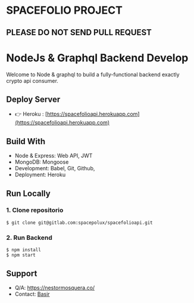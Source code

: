 # SPACEFOLIO PROJECT

## PLEASE DO NOT SEND PULL REQUEST

# NodeJs & Graphql Backend Develop

Welcome to Node & graphql to build a fully-functional backend exactly crypto api consumer.

## Deploy Server

- 👉 Heroku : [https://spacefolioapi.herokuapp.com](https://spacefolioapi.herokuapp.com)

## Build With

- Node & Express: Web API, JWT
- MongoDB: Mongoose
- Development: Babel, Git, Github,
- Deployment: Heroku

## Run Locally

### 1. Clone repositorio

```
$ git clone git@gitlab.com:spacepolux/spacefolioapi.git

```

### 2. Run Backend

```
$ npm install
$ npm start
```

## Support

- Q/A: https://nestormosquera.co/
- Contact: [Basir](mailto:contact@nestormosquer.co)